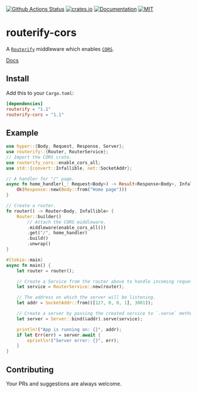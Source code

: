 [![Github Actions Status](https://github.com/routerify/routerify-cors/workflows/Test/badge.svg)](https://github.com/routerify/routerify-cors/actions)
[![crates.io](https://img.shields.io/crates/v/routerify-cors.svg)](https://crates.io/crates/routerify-cors)
[![Documentation](https://docs.rs/routerify-cors/badge.svg)](https://docs.rs/routerify-cors)
[![MIT](https://img.shields.io/crates/l/routerify-cors.svg)](./LICENSE)

# routerify-cors

A [`Routerify`](https://github.com/routerify/routerify) middleware which enables [`CORS`](https://en.wikipedia.org/wiki/Cross-origin_resource_sharing).

[Docs](https://docs.rs/routerify-cors)

## Install

Add this to your `Cargo.toml`:

```toml
[dependencies]
routerify = "1.1"
routerify-cors = "1.1"
```

## Example

```rust
use hyper::{Body, Request, Response, Server};
use routerify::{Router, RouterService};
// Import the CORS crate.
use routerify_cors::enable_cors_all;
use std::{convert::Infallible, net::SocketAddr};

// A handler for "/" page.
async fn home_handler(_: Request<Body>) -> Result<Response<Body>, Infallible> {
    Ok(Response::new(Body::from("Home page")))
}

// Create a router.
fn router() -> Router<Body, Infallible> {
    Router::builder()
        // Attach the CORS middleware.
        .middleware(enable_cors_all())
        .get("/", home_handler)
        .build()
        .unwrap()
}

#[tokio::main]
async fn main() {
    let router = router();

    // Create a Service from the router above to handle incoming requests.
    let service = RouterService::new(router);

    // The address on which the server will be listening.
    let addr = SocketAddr::from(([127, 0, 0, 1], 3001));

    // Create a server by passing the created service to `.serve` method.
    let server = Server::bind(&addr).serve(service);

    println!("App is running on: {}", addr);
    if let Err(err) = server.await {
        eprintln!("Server error: {}", err);
    }
}

```

## Contributing

Your PRs and suggestions are always welcome.